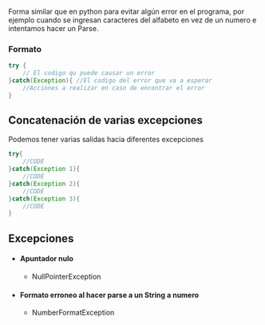 Forma similar que en python para evitar algún error en el programa, por ejemplo cuando se ingresan caracteres del alfabeto en vez de un numero e intentamos hacer un Parse.

### Formato
```java
try {
	// El codigo qu puede causar un error
}catch(Exception){ //El codigo del error que va a esperar
	//Acciones a realizar en caso de encontrar el error
}
```


## Concatenación de varias excepciones
Podemos tener varias salidas hacia diferentes excepciones

```java
try{
	//CODE
}catch(Exception 1){
	//CODE
}catch(Exception 2){
	//CODE
}catch(Exception 3){
	//CODE
}
```

## Excepciones 

- #### Apuntador nulo
	- NullPointerException
- #### Formato erroneo al hacer parse a un String a numero
	- NumberFormatException